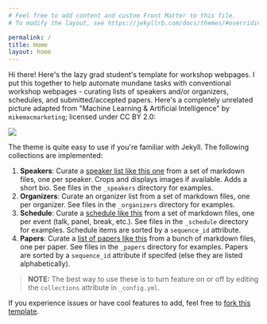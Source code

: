 ```yaml
---
# Feel free to add content and custom Front Matter to this file.
# To modify the layout, see https://jekyllrb.com/docs/themes/#overriding-theme-defaults

permalink: /
title: Home
layout: home
---
```


Hi there! Here's the lazy grad student's template for workshop webpages. I put this together to help automate mundane tasks with conventional workshop webpages - curating lists of speakers and/or organizers, schedules, and submitted/accepted papers. Here's a completely unrelated picture adapted from "Machine Learning & Artificial Intelligence" by `mikemacmarketing`; licensed under CC BY 2.0:

![](assets/img/banner2-gemini.jpeg)

The theme is quite easy to use if you're familiar with Jekyll. The following collections are implemented:
1. **Speakers**: Curate a [speaker list like this one](speakers) from a set of markdown files, one per speaker. Crops and displays images if available. Adds a short bio. See files in the `_speakers` directory for examples.
2. **Organizers**: Curate an organizer list from a set of markdown files, one per organizer. See files in the `_organizers` directory for examples.
3. **Schedule**: Curate a [schedule like this](schedule) from a set of markdown files, one per event (talk, panel, break, etc.). See files in the `_schedule` directory for examples. Schedule items are sorted by a `sequence_id` attribute.
4. **Papers**: Curate a [list of papers like this](papers) from a bunch of markdown files, one per paper. See files in the `_papers` directory for examples. Papers are sorted by a `sequence_id` attribute if specifed (else they are listed alphabetically).

> **NOTE:** The best way to use these is to turn feature on or off by editing the `collections` attribute in `_config.yml`.

If you experience issues or have cool features to add, feel free to [fork this template]().
